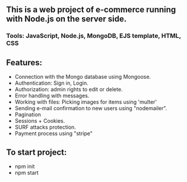 ## This is a web project of e-commerce running with Node.js on the server side.

### Tools: JavaScript, Node.js, MongoDB, EJS template, HTML, CSS

## Features:

- Connection with the Mongo database using Mongoose.
- Authentication: Sign in, Login.
- Authorization: admin rights to edit or delete.
- Error handling with messages.
- Working with files: Picking images for items using 'multer'
- Sending e-mail confirmation to new users using "nodemailer".
- Pagination
- Sessions + Cookies.
- SURF attacks protection.
- Payment process using "stripe"

## To start project:

- npm init
- npm start
